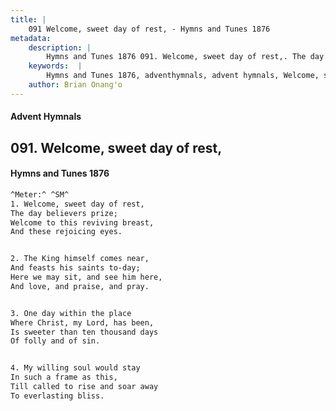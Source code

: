 ```yaml
---
title: |
    091 Welcome, sweet day of rest, - Hymns and Tunes 1876
metadata:
    description: |
        Hymns and Tunes 1876 091. Welcome, sweet day of rest,. The day believers prize; Welcome to this reviving breast, And these rejoicing eyes. 
    keywords:  |
        Hymns and Tunes 1876, adventhymnals, advent hymnals, Welcome, sweet day of rest,, The day believers prize;, 
    author: Brian Onang'o
---
```


#### Advent Hymnals
## 091. Welcome, sweet day of rest,
####  Hymns and Tunes 1876

```txt
^Meter:^ ^SM^
1. Welcome, sweet day of rest,
The day believers prize;
Welcome to this reviving breast,
And these rejoicing eyes.


2. The King himself comes near,
And feasts his saints to-day;
Here we may sit, and see him here,
And love, and praise, and pray.


3. One day within the place
Where Christ, my Lord, has been,
Is sweeter than ten thousand days
Of folly and of sin.


4. My willing soul would stay
In such a frame as this,
Till called to rise and soar away
To everlasting bliss.
```